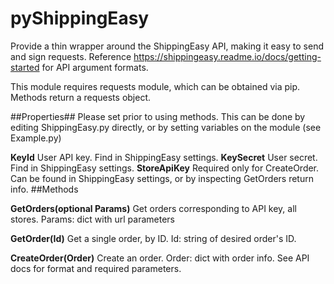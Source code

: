 # pyShippingEasy
Provide a thin wrapper around the ShippingEasy API, making it easy to send and sign requests.
Reference https://shippingeasy.readme.io/docs/getting-started for API argument formats.

This module requires requests module, which can be obtained via pip. Methods return a requests object.

##Properties##
Please set prior to using methods. This can be done by editing ShippingEasy.py directly, or by setting variables on the module (see Example.py)

**KeyId**
User API key. Find in ShippingEasy settings.
**KeySecret**
User secret. Find in ShippingEasy settings.
**StoreApiKey**
Required only for CreateOrder. Can be found in ShippingEasy settings, or by inspecting GetOrders return info.
##Methods

**GetOrders(optional Params)**
Get orders corresponding to API key, all stores.
Params: dict with url parameters

**GetOrder(Id)**
Get a single order, by ID.
Id: string of desired order's ID.

**CreateOrder(Order)**
Create an order.
Order: dict with order info. See API docs for format and required parameters. 
